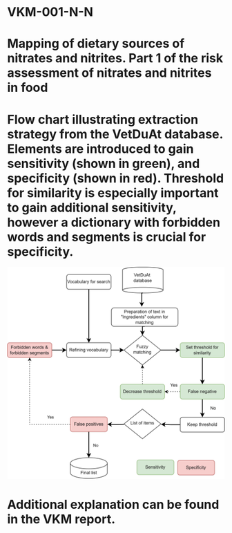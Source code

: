 # VKM-001-N-N

# Mapping of dietary sources of nitrates and nitrites. Part 1 of the risk assessment of nitrates and nitrites in food

# Flow chart illustrating extraction strategy from the VetDuAt database. Elements are introduced to gain sensitivity (shown in green), and specificity (shown in red). Threshold for similarity is especially important to gain additional sensitivity, however a dictionary with forbidden words and segments is crucial for specificity. 

![Figure: A](https://raw.githubusercontent.com/bazyliszek/VKM-001-nitrit-nitrate/main/VetDuAt_Fig_2109.jpg)

# Additional explanation can be found in the VKM report.
